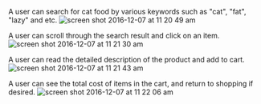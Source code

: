 A user can search for cat food by various keywords such as "cat", "fat", "lazy" and etc.
![screen shot 2016-12-07 at 11 20 49 am](https://cloud.githubusercontent.com/assets/22905837/20982936/708362ae-bc6f-11e6-9917-1d70d0802dc5.png)




A user can scroll through the search result and click on an item. 
![screen shot 2016-12-07 at 11 21 30 am](https://cloud.githubusercontent.com/assets/22905837/20982939/728e8524-bc6f-11e6-9a15-9c1b76d8b7c3.png)


A user can read the detailed description of the product and add to cart. 
![screen shot 2016-12-07 at 11 21 43 am](https://cloud.githubusercontent.com/assets/22905837/20982941/7448c7d0-bc6f-11e6-86bb-a52c8aa2cf37.png)



A user can see the total cost of items in the cart, and return to shopping if desired. 
![screen shot 2016-12-07 at 11 22 06 am](https://cloud.githubusercontent.com/assets/22905837/20982942/75ad0f28-bc6f-11e6-933b-a9b879128ba8.png)





